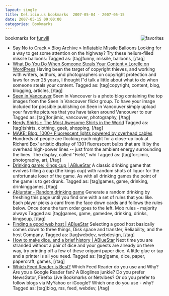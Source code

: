 ```yaml
---
layout: single
title: Del.icio.us bookmarks  2007-05-04 - 2007-05-15
date: 2007-05-15 09:00:00
categories: Bookmarks
---
```

bookmarks for <a href="http://del.icio.us/funvill"> funvill</a>
<a href="http://del.icio.us/funvill"> <img src="/public/uploads/2007/03/favorites_icon.thumbnail.jpg" alt="favorites" align="right" /></a>
<ul>
	<li><a href="http://www.saynotocrack.com/index.php/2007/05/03/inflatable-missile-balloons/" title="http://www.saynotocrack.com/index.php/2007/05/03/inflatable-missile-balloons/">Say No to Crack » Blog Archive » Inflatable Missile Balloons</a>
Looking for a way to get some attention on the highway? Try these helium-filled missile balloons: Tagged as: [tag]funny, missile, balloons, [/tag]</li>
	<li><a href="http://lorelle.wordpress.com/2006/04/10/what-do-you-do-when-someone-steals-your-content/" title="http://lorelle.wordpress.com/2006/04/10/what-do-you-do-when-someone-steals-your-content/">What Do You Do When Someone Steals Your Content « Lorelle on WordPress</a>
Having been the target of copyright thieves, and working with writers, authors, and photographers on copyright protection and laws for over 25 years, I thought I&quot;d talk a little about what to do when someone steals your content. Tagged as: [tag]copyright, content, blog, blogging, articles, [/tag]</li>
	<li><a href="http://www.seeninvancouver.com/" title="http://www.seeninvancouver.com/">Seen in Vancouver</a>
Seen in Vancouver is a photo blog containing the top images from the Seen in Vancouver flickr group. To have your image included for possible publishing on Seen in Vancouver simply upload your favorite pictures that you have taken around Vancouver to our Tagged as: [tag]for:jimic, vancouver, photography, [/tag]</li>
	<li><a href="http://www.nerdyshirts.com/default.aspx" title="http://www.nerdyshirts.com/default.aspx">Nerdy Shirts :: The Most Awesome Shirts in the World</a>
Tagged as: [tag]tshirts, clothing, geek, shopping, [/tag]</li>
	<li><a href="http://www.makezine.com/blog/archive/2007/05/1000_flouresent_lights_po.html?CMP=OTC-0D6B48984890" title="http://www.makezine.com/blog/archive/2007/05/1000_flouresent_lights_po.html?CMP=OTC-0D6B48984890">MAKE: Blog: 1000+ Fluorescent lights powered by overhead cables</a>
Hundreds of people are flocking each night for a close-up look at Richard Box' artistic display of 1301 fluorescent bulbs that are lit by the overhead high-power lines -- just from the ambient energy surrounding the lines. The display, called "Field," whi Tagged as: [tag]for:jimic, photography, art, [/tag]</li>
	<li><a href="/drinking-game-kings-cup/" title="/drinking-game-kings-cup/">Drinking game: Kings cup | ABlueStar</a>
A classic drinking game that evolves filling a cup (the kings cup) with random shots of liquor for the unfortunate loser of the game. As with all drinking games the point of the game is to get drunk. Tagged as: [tag]games, game, drinking, drinkinggames, [/tag]</li>
	<li><a href="http://www.abluestar.com/utilities/drinking_game/" title="http://www.abluestar.com/utilities/drinking_game/">Ablurstar - Random drinking game</a>
Generate a random drinking by freshing this page until you find one with a set of rules that you like. Each player picks a card from the face down cards and follows the rules below. Once done the turn order goes to the left. Mob rules - majority always Tagged as: [tag]games, game, gamedev, drinking, drinks, kingscup, [/tag]</li>
	<li><a href="/finding-a-good-web-host/" title="/finding-a-good-web-host/">Finding a good web host | ABlueStar</a>
Selecting a good host basically comes down to three things, Disk space and transfer, Reliability, and the host Company. Tagged as: [tag]webdev, webdesign, [/tag]</li>
	<li><a href="/how-to-make-dice-and-a-brief-history/" title="/how-to-make-dice-and-a-brief-history/">How to make dice, and a brief history | ABlueStar</a>
Next time you are stranded without a pair of dice and your guests are already on there way, try printing off a few of these origami paper dice. A little glue or tap and a printer is all you need. Tagged as: [tag]game, dice, paper, papercraft, games, [/tag]</li>
	<li><a href="http://www.problogger.net/archives/2007/05/13/which-feed-reader-is-best/" title="http://www.problogger.net/archives/2007/05/13/which-feed-reader-is-best/">Which Feed Reader is Best?</a>
Which Feed Reader do you use and Why? Are you a Google Reader fan? A Bloglines junkie? Do you prefer NewsGator, Firefox Live Bookmarks or Netvibes? Or do you prefer to follow blogs via MyYahoo or iGoogle? Which one do you use - why? Tagged as: [tag]blog, rss, feed, webdev, [/tag]</li>
</ul>
